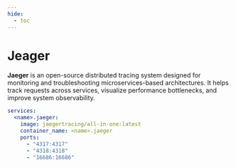 ```yaml
---
hide:
  - toc
---
```


# Jeager

**Jaeger** is an open-source distributed tracing system designed for monitoring and troubleshooting microservices-based architectures. It helps track requests across services, visualize performance bottlenecks, and improve system observability.

```yaml
services:
  <name>.jaeger:
    image: jaegertracing/all-in-one:latest
    container_name: <name>.jaeger
    ports:
      - "4317:4317"
      - "4318:4318"
      - "16686:16686"
```